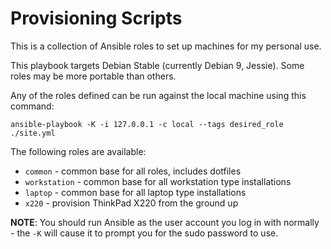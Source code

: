 # Provisioning Scripts

This is a collection of Ansible roles to set up machines for my personal use.

This playbook targets Debian Stable (currently Debian 9, Jessie). Some
roles may be more portable than others.

Any of the roles defined can be run against the local machine using this
command:

`ansible-playbook -K -i 127.0.0.1 -c local --tags desired_role ./site.yml`

The following roles are available:

* `common` - common base for all roles, includes dotfiles
* `workstation` - common base for all workstation type installations
* `laptop` - common base for all laptop type installations
* `x220` - provision ThinkPad X220 from the ground up

**NOTE**: You should run Ansible as the user account you log in with normally -
the `-K` will cause it to prompt you for the sudo password to use.
